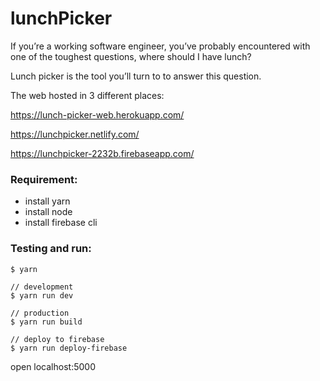 # lunchPicker

If you’re a working software engineer, you’ve probably encountered with one of the toughest questions, where should I have lunch?

Lunch picker is the tool you’ll turn to to answer this question.

The web hosted in 3 different places:

https://lunch-picker-web.herokuapp.com/

https://lunchpicker.netlify.com/

https://lunchpicker-2232b.firebaseapp.com/

### Requirement:
 - install yarn
 - install node
 - install firebase cli

### Testing and run:
```
$ yarn

// development
$ yarn run dev

// production
$ yarn run build

// deploy to firebase
$ yarn run deploy-firebase
```

open localhost:5000
